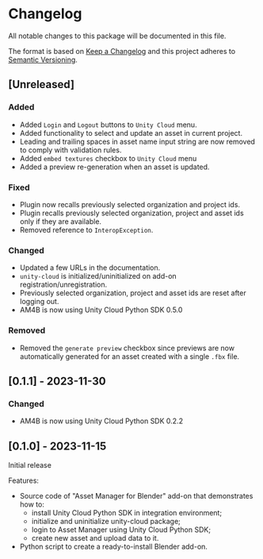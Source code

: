 # Changelog
All notable changes to this package will be documented in this file.

The format is based on [Keep a Changelog](http://keepachangelog.com/en/1.0.0/)
and this project adheres to [Semantic Versioning](http://semver.org/spec/v2.0.0.html).

## [Unreleased]

### Added
- Added `Login` and `Logout` buttons to `Unity Cloud` menu.
- Added functionality to select and update an asset in current project.
- Leading and trailing spaces in asset name input string are now removed to comply with validation rules.
- Added `embed textures` checkbox to `Unity Cloud` menu
- Added a preview re-generation when an asset is updated.

### Fixed
- Plugin now recalls previously selected organization and project ids.
- Plugin recalls previously selected organization, project and asset ids only if they are available.
- Removed reference to `InteropException`.

### Changed
- Updated a few URLs in the documentation.
- `unity-cloud` is initialized/uninitialized on add-on registration/unregistration.
- Previously selected organization, project and asset ids are reset after logging out.
- AM4B is now using Unity Cloud Python SDK 0.5.0

### Removed
- Removed the `generate preview` checkbox since previews are now automatically generated for an asset created with a single `.fbx` file.

## [0.1.1] - 2023-11-30

### Changed
- AM4B is now using Unity Cloud Python SDK 0.2.2

## [0.1.0] - 2023-11-15

Initial release

Features:
- Source code of "Asset Manager for Blender" add-on that demonstrates how to:
    - install Unity Cloud Python SDK in integration environment;
    - initialize and uninitialize unity-cloud package;
    - login to Asset Manager using Unity Cloud Python SDK;
    - create new asset and upload data to it.
- Python script to create a ready-to-install Blender add-on.